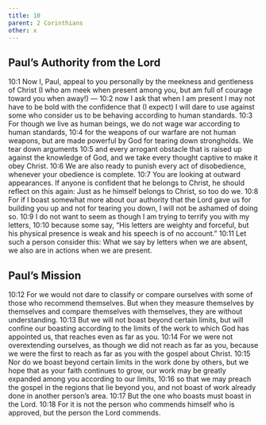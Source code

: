 ```yaml
---
title: 10
parent: 2 Corinthians
other: x
---
```


## Paul’s Authority from the Lord

<a name="10:1">10:1</a> Now I, Paul, appeal to you personally by the meekness and gentleness of Christ (I who am meek when present among you, but am full of courage toward you when away!) —  <a name="10:2">10:2</a> now I ask that when I am present I may not have to be bold with the confidence that (I expect) I will dare to use against some who consider us to be behaving according to human standards. <a name="10:3">10:3</a> For though we live as human beings, we do not wage war according to human standards, <a name="10:4">10:4</a> for the weapons of our warfare are not human weapons, but are made powerful by God for tearing down strongholds. We tear down arguments <a name="10:5">10:5</a> and every arrogant obstacle that is raised up against the knowledge of God, and we take every thought captive to make it obey Christ. <a name="10:6">10:6</a> We are also ready to punish every act of disobedience, whenever your obedience is complete. <a name="10:7">10:7</a> You are looking at outward appearances. If anyone is confident that he belongs to Christ, he should reflect on this again: Just as he himself belongs to Christ, so too do we. <a name="10:8">10:8</a> For if I boast somewhat more about our authority that the Lord gave us for building you up and not for tearing you down, I will not be ashamed of doing so. <a name="10:9">10:9</a> I do not want to seem as though I am trying to terrify you with my letters, <a name="10:10">10:10</a> because some say, “His letters are weighty and forceful, but his physical presence is weak and his speech is of no account.” <a name="10:11">10:11</a> Let such a person consider this: What we say by letters when we are absent, we also are in actions when we are present.

## Paul’s Mission

<a name="10:12">10:12</a> For we would not dare to classify or compare ourselves with some of those who recommend themselves. But when they measure themselves by themselves and compare themselves with themselves, they are without understanding. <a name="10:13">10:13</a> But we will not boast beyond certain limits, but will confine our boasting according to the limits of the work to which God has appointed us, that reaches even as far as you. <a name="10:14">10:14</a> For we were not overextending ourselves, as though we did not reach as far as you, because we were the first to reach as far as you with the gospel about Christ. <a name="10:15">10:15</a> Nor do we boast beyond certain limits in the work done by others, but we hope that as your faith continues to grow, our work may be greatly expanded among you according to our limits, <a name="10:16">10:16</a> so that we may preach the gospel in the regions that lie beyond you, and not boast of work already done in another person’s area. <a name="10:17">10:17</a> But the one who boasts must boast in the Lord. <a name="10:18">10:18</a> For it is not the person who commends himself who is approved, but the person the Lord commends.

